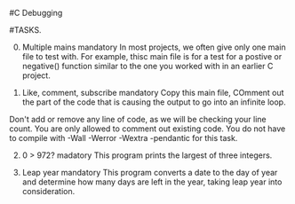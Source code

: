 #C Debugging

#TASKS.

0. Multiple mains
mandatory
In most projects, we often give only one main file to test with. For example, thisc main file is for a test for a postive or negative() function similar to the one you worked with in an earlier C project.

1. Like, comment, subscribe
mandatory
Copy this main file, COmment out the part of the code that is causing the output to go into an infinite loop.

Don't add or remove any line of code, as we will be checking your line count. You are only allowed to comment out existing code.
You do not have to compile with -Wall -Werror -Wextra -pendantic for this task.

2. 0 > 972?
madatory
This program prints the largest of three integers.

3. Leap year
mandatory
This program converts a date to the day of year and determine how many days are left in the year, taking leap year into consideration.
